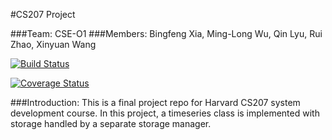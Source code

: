 #CS207 Project

###Team: CSE-O1
###Members: Bingfeng Xia, Ming-Long Wu, Qin Lyu, Rui Zhao, Xinyuan Wang

[![Build Status](https://travis-ci.org/CSE-O1/cs207project.svg?branch=master)](https://travis-ci.org/CSE-O1/cs207project)

[![Coverage Status](https://coveralls.io/repos/github/CSE-O1/cs207project/badge.svg?branch=master)](https://coveralls.io/github/CSE-O1/cs207project?branch=master)

###Introduction:
This is a final project repo for Harvard CS207 system development course. In this project, a timeseries class is implemented with storage handled by a separate storage manager.